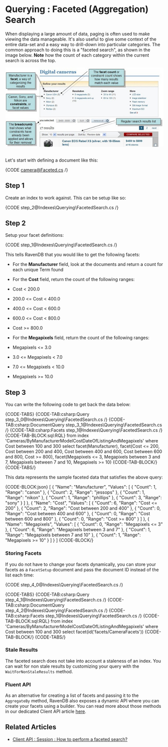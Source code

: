 ﻿# Querying : Faceted (Aggregation) Search

When displaying a large amount of data, paging is often used to make viewing the data manageable. It's also useful to give some context of the entire data-set and a easy way to drill-down into particular categories. The common approach to doing this is a "faceted search", as shown in the image below. __Note__ how the count of each category within the current search is across the top.

![Facets](images\CNET_faceted_search_2.jpg)

<br />
Let's start with defining a document like this:

{CODE camera@Faceted.cs /}

## Step 1

Create an index to work against. This can be setup like so:

{CODE step_2@Indexes\Querying\FacetedSearch.cs /}

## Step 2

Setup your facet definitions:

{CODE step_1@Indexes\Querying\FacetedSearch.cs /}

This tells RavenDB that you would like to get the following facets:

* For the **Manufacturer** field, look at the documents and return a count for each unique Term found

* For the **Cost** field, return the count of the following ranges:

 * Cost < 200.0
 * 200.0 <= Cost < 400.0
 * 400.0 <= Cost < 600.0
 * 600.0 <= Cost < 800.0
 * Cost >= 800.0
* For the **Megapixels** field, return the count of the following ranges:
 * Megapixels <= 3.0
 * 3.0 <= Megapixels < 7.0
 * 7.0 <= Megapixels < 10.0
 * Megapixels >= 10.0

## Step 3

You can write the following code to get back the data below:

{CODE-TABS}
{CODE-TAB:csharp:Query step_3_0@Indexes\Querying\FacetedSearch.cs /}
{CODE-TAB:csharp:DocumentQuery step_3_1@Indexes\Querying\FacetedSearch.cs /}
{CODE-TAB:csharp:Facets step_1@Indexes\Querying\FacetedSearch.cs /}
{CODE-TAB-BLOCK:sql:RQL}
from index 'Cameras/ByManufacturerModelCostDateOfListingAndMegapixels' 
where Cost between 100 and 300
select facet(Manufacturer), facet(Cost <= 200, Cost between 200 and 400, Cost between 400 and 600, Cost between 600 and 800, Cost >= 800), facet(Megapixels <= 3, Megapixels between 3 and 7, Megapixels between 7 and 10, Megapixels >= 10)
{CODE-TAB-BLOCK/}
{CODE-TABS/}

This data represents the sample faceted data that satisfies the above query:

{CODE-BLOCK:json}
[
    {
        "Name": "Manufacturer",
        "Values": [
            {
                "Count": 1,
                "Range": "canon"
            },
            {
                "Count": 2,
                "Range": "jessops"
            },
            {
                "Count": 1,
                "Range": "nikon"
            },
            {
                "Count": 1,
                "Range": "phillips"
            },
            {
                "Count": 3,
                "Range": "sony"
            }
        ]
    },
    {
        "Name": "Cost",
        "Values": [
            {
                "Count": 6,
                "Range": "Cost <= 200"
            },
            {
                "Count": 2,
                "Range": "Cost between 200 and 400"
            },
            {
                "Count": 0,
                "Range": "Cost between 400 and 600"
            },
            {
                "Count": 0,
                "Range": "Cost between 600 and 800"
            },
            {
                "Count": 0,
                "Range": "Cost >= 800"
            }
        ]
    },
    {
        "Name": "Megapixels",
        "Values": [
            {
                "Count": 0,
                "Range": "Megapixels <= 3"
            },
            {
                "Count": 6,
                "Range": "Megapixels between 3 and 7"
            },
            {
                "Count": 1,
                "Range": "Megapixels between 7 and 10"
            },
            {
                "Count": 1,
                "Range": "Megapixels >= 10"
            }
        ]
    }
]
{CODE-BLOCK/}

### Storing Facets

If you do not have to change your facets dynamically, you can store your facets as a `FacetSetup` document and pass the document ID instead of the list each time:

{CODE step_4_0@Indexes\Querying\FacetedSearch.cs /}

{CODE-TABS}
{CODE-TAB:csharp:Query step_4_1@Indexes\Querying\FacetedSearch.cs /}
{CODE-TAB:csharp:DocumentQuery step_4_2@Indexes\Querying\FacetedSearch.cs /}
{CODE-TAB:csharp:Facets step_1@Indexes\Querying\FacetedSearch.cs /}
{CODE-TAB-BLOCK:sql:RQL}
from index 'Cameras/ByManufacturerModelCostDateOfListingAndMegapixels' 
where Cost between 100 and 300
select facet(id('facets/CameraFacets'))
{CODE-TAB-BLOCK/}
{CODE-TABS/}

### Stale Results

The faceted search does not take into account a staleness of an index. You can wait for non stale results by customizing your query with the `WaitForNonStaleResults` method.

### Fluent API

As an alternative for creating a list of facets and passing it to the `AggregateBy` method, RavenDB also exposes a dynamic API where you can create your facets using a builder. You can read more about those methods in our dedicated Client API article [here](../../client-api/session/querying/how-to-perform-a-faceted-search).

## Related Articles

- [Client API : Session : How to perform a faceted search?](../../client-api/session/querying/how-to-perform-a-faceted-search)
